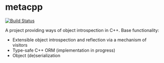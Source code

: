 metacpp
=======
[![Build Status](https://travis-ci.org/alien-9000/metacpp.svg?branch=master)](https://travis-ci.org/alien-9000/metacpp)

A project providing ways of object introspection in C++.
Base functionality:
* Extensible object introspection and reflection via a mechanism of visitors
* Type-safe C++ ORM (implementation in progress)
* Object (de)serialization
